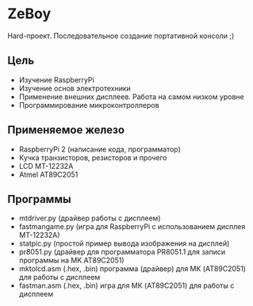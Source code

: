 # ZeBoy
Hard-проект. 
Последовательное создание портативной консоли ;)

Цель
--------
- Изучение RaspberryPi
- Изучение основ электротехники
- Применение внешних дисплеев. Работа на самом низком уровне
- Программирование микроконтроллеров

Применяемое железо
--------
- RaspberryPi 2 (написание кода, программатор)
- Кучка транзисторов, резисторов и прочего
- LCD MT-12232A
- Atmel AT89C2051

Программы
----------
- mtdriver.py (драйвер работы с дисплеем)
- fastmangame.py (игра для RaspberryPi с использованием дисплея MT-12232A)
- statpic.py (простой пример вывода изображения на дисплей)
- pr8051.py (драйвер для программатора PR8051.1 для записи программы на МK AT89C2051)
- mktolcd.asm (.hex, .bin) программа (драйвер) для МК (AT89C2051) для работы с дисплеем
- fastman.asm (.hex, .bin) игра для МК (AT89C2051) для работы с дисплеем



